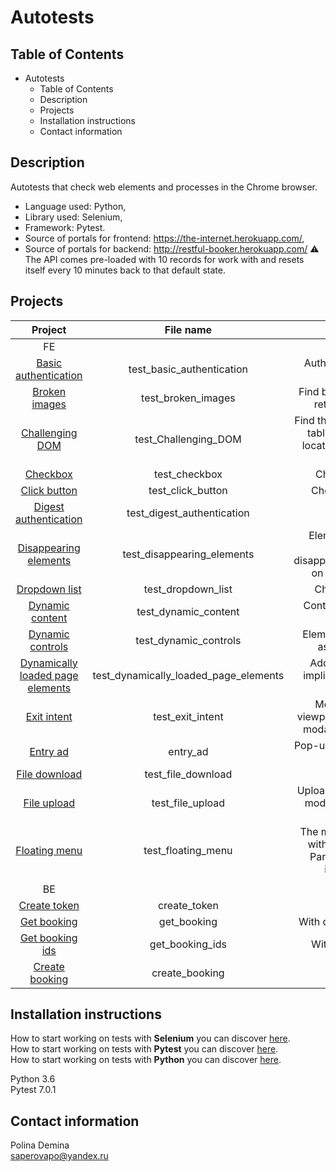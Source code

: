 # Autotests

## Table of Contents

- Autotests
  - Table of Contents
  - Description
  - Projects
  - Installation instructions
  - Contact information
    
## Description
Autotests that check web elements and processes in the Chrome browser. 
- Language used: Python, 
- Library used: Selenium, 
- Framework: Pytest.
- Source of portals for frontend: https://the-internet.herokuapp.com/,
- Source of portals for backend: http://restful-booker.herokuapp.com/
  ⚠️ The API comes pre-loaded with 10 records for work with and resets itself every 10 minutes back to that default state.

## Projects

| Project | File name    | Description    |
| :-----: | :---: | :---: |
| FE |    |     |
| [Basic authentication](https://github.com/PolinaDem/at_test_selenium_python/blob/main/test_basic_authentication.py) | test_basic_authentication | Authorization via web request |
| [Broken images](https://github.com/PolinaDem/at_test_selenium_python/blob/main/test_broken_images.py) | test_broken_images | Find broken images and return their count |
| [Challenging DOM](https://github.com/PolinaDem/at_test_selenium_python/blob/main/test_Challenging_DOM.py) | test_Challenging_DOM | Find the best locators in a table with no helpful locators, and a canvas element |
| [Checkbox](https://github.com/PolinaDem/at_test_selenium_python/blob/main/test_checkbox.py) | test_checkbox | Check checkbox |
| [Click button](https://github.com/PolinaDem/at_test_selenium_python/blob/main/test_click_button.py) | test_click_button | Check click button |
| [Digest authentication](https://github.com/PolinaDem/at_test_selenium_python/blob/main/test_digest_authentication.py) | test_digest_authentication | - |
| [Disappearing elements](https://github.com/PolinaDem/at_test_selenium_python/blob/main/test_disappearing_elements.py) | test_disappearing_elements | Elements on a page change by disappearing/reappearing on each page load |
| [Dropdown list](https://github.com/PolinaDem/at_test_selenium_python/blob/main/test_dropdown_list.py) | test_dropdown_list | Check dropdown |
| [Dynamic content](https://github.com/PolinaDem/at_test_selenium_python/blob/main/test_dynamic_content.py) | test_dynamic_content | Content updated after refresh |
| [Dynamic controls](https://github.com/PolinaDem/at_test_selenium_python/blob/main/test_dynamic_controls.py) | test_dynamic_controls | Elements are changed asynchronously |
| [Dynamically loaded page elements](https://github.com/PolinaDem/at_test_selenium_python/blob/main/test_dynamically_loaded_page_elements.py) | test_dynamically_loaded_page_elements | Adding explicit and implicit expectation of elements  |
| [Exit intent](https://github.com/PolinaDem/at_test_selenium_python/blob/main/test_exit_intent.py) | test_exit_intent | Mouse out of the viewport pane and see a modal window appear |
| [Entry ad](https://github.com/PolinaDem/at_test_selenium_python/blob/main/entry_ad.py) | entry_ad | Pop-up displays an ad on page load |
| [File download](https://github.com/PolinaDem/at_test_selenium_python/blob/main/test_file_download.py) | test_file_download | - |
| [File upload](https://github.com/PolinaDem/at_test_selenium_python/blob/main/test_file_upload.py) | test_file_upload | Upload by button and by modal window on the page |
| [Floating menu](https://github.com/PolinaDem/at_test_selenium_python/blob/main/test_floating_menu.py)   |  test_floating_menu  |  The menu moves along with the page scroll. Parameterization is implemented   |
|    |    |     |
| BE |    |     |
| [Create token](https://github.com/PolinaDem/at_test_selenium_python/blob/main/API/create_token.py) |  create_token  |     |
| [Get booking](https://github.com/PolinaDem/at_test_selenium_python/blob/main/API/get_booking.py) |  get_booking  |  With query components   |
| [Get booking ids](https://github.com/PolinaDem/at_test_selenium_python/blob/main/API/get_booking_ids.py) |  get_booking_ids  |  With url parameter   |
| [Create booking](https://github.com/PolinaDem/at_test_selenium_python/blob/main/API/create_booking.py)   |  create_booking  |     |

## Installation instructions
How to start working on tests with **Selenium** you can discover [here](https://www.selenium.dev/documentation/). \
How to start working on tests with **Pytest** you can discover [here](https://docs.pytest.org/en/7.1.x/announce/release-7.0.1.html). \
How to start working on tests with **Python** you can discover [here](https://docs.python.org/3.6/tutorial/). 

Python 3.6\
Pytest 7.0.1

## Contact information
Polina Demina\
saperovapo@yandex.ru